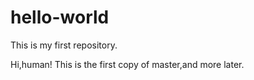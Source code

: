 # hello-world
This is my first repository.

Hi,human!
This is the first copy of master,and more later.
